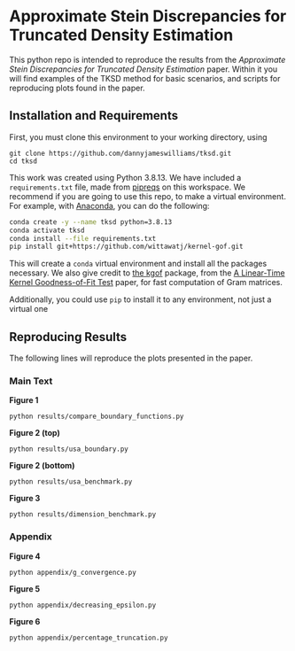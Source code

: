 # Approximate Stein Discrepancies for Truncated Density Estimation

This python repo is intended to reproduce the results from the _Approximate Stein Discrepancies for Truncated Density Estimation_ paper. Within it you will find examples of the TKSD method for basic scenarios, and scripts for reproducing plots found in the paper.


## Installation and Requirements

First, you must clone this environment to your working directory, using
```
git clone https://github.com/dannyjameswilliams/tksd.git 
cd tksd
```

This work was created using Python 3.8.13. We have included a `requirements.txt` file, made from [pipreqs](https://pypi.org/project/pipreqs/) on this workspace. We recommend if you are going to use this repo, to make a virtual environment. For example, with [Anaconda](https://www.anaconda.com/), you can do the following:

```bash
conda create -y --name tksd python=3.8.13
conda activate tksd
conda install --file requirements.txt 
pip install git+https://github.com/wittawatj/kernel-gof.git
```

This will create a `conda` virtual environment and install all the packages necessary. We also give credit to [the kgof](https://github.com/wittawatj/kernel-gof) package, from the [A Linear-Time Kernel Goodness-of-Fit Test](https://proceedings.neurips.cc/paper/2017/file/979d472a84804b9f647bc185a877a8b5-Paper.pdf) paper, for fast computation of Gram matrices.

Additionally, you could use `pip` to install it to any environment, not just a virtual one

## Reproducing Results

The following lines will reproduce the plots presented in the paper.

### Main Text

**Figure 1**
```
python results/compare_boundary_functions.py
```


**Figure 2 (top)**
```
python results/usa_boundary.py
```


**Figure 2 (bottom)**
```
python results/usa_benchmark.py
```


**Figure 3**
```
python results/dimension_benchmark.py
```

### Appendix

**Figure 4**
```
python appendix/g_convergence.py
```

**Figure 5**
```
python appendix/decreasing_epsilon.py
```

**Figure 6**
```
python appendix/percentage_truncation.py
```
